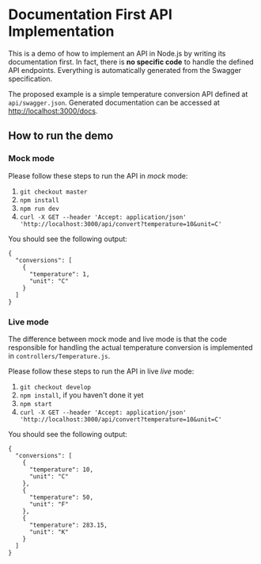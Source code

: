 # Documentation First API Implementation

This is a demo of how to implement an API in Node.js by writing its documentation first. In fact, there is **no specific code** to handle the defined API endpoints. Everything is automatically generated from the Swagger specification.

The proposed example is a simple temperature conversion API defined at `api/swagger.json`. Generated documentation can be accessed at [http://localhost:3000/docs](http://localhost:3000/docs).

## How to run the demo

### Mock mode

Please follow these steps to run the API in _mock_ mode:

1. `git checkout master`
2. `npm install`
3. `npm run dev`
4. `curl -X GET --header 'Accept: application/json' 'http://localhost:3000/api/convert?temperature=10&unit=C'`

You should see the following output:

```
{
  "conversions": [
    {
      "temperature": 1,
      "unit": "C"
    }
  ]
}
```
### Live mode

The difference between mock mode and live mode is that the code responsible for handling the actual temperature conversion is implemented in `controllers/Temperature.js`.

Please follow these steps to run the API in live _live_ mode:

1. `git checkout develop`
2. `npm install`, if you haven't done it yet
3. `npm start`
4. `curl -X GET --header 'Accept: application/json' 'http://localhost:3000/api/convert?temperature=10&unit=C'`

You should see the following output:

```
{
  "conversions": [
    {
      "temperature": 10,
      "unit": "C"
    },
    {
      "temperature": 50,
      "unit": "F"
    },
    {
      "temperature": 283.15,
      "unit": "K"
    }
  ]
}
```
